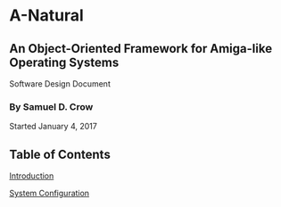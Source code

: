 # A-Natural
## An Object-Oriented Framework for Amiga-like Operating Systems
Software Design Document

### By Samuel D. Crow

Started January 4, 2017

## Table of Contents
[Introduction](https://github.com/SamuraiCrow/A-Natural-DesignDocument/wiki/Introduction)

[System Configuration](https://github.com/SamuraiCrow/A-Natural-DesignDocument/wiki/System-Overview)

